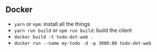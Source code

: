 

## Docker

 - `yarn` or `npm`: install all the things
 - `yarn run build` or `npm run build`: build the client
 - `docker build -t todo-dot-web .`
 - `docker run --name my-todo -d -p 3000:80 todo-dot-web`
